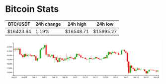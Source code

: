 # Bitcoin Stats

BTC/USDT|24h change|24h high|24h low|
|---|---|---|---|
|$16423.64|1.19%|$16548.71|$15995.27|

<img src="./chart.svg">
